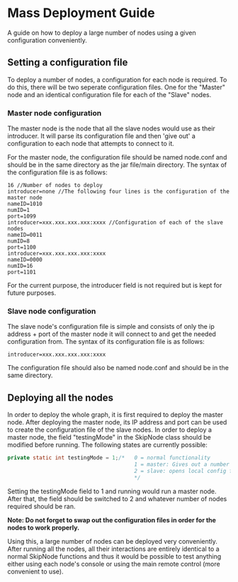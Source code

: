 ﻿# Mass Deployment Guide
A guide on how to deploy a large number of nodes using a given configuration conveniently. 

## Setting a configuration file
To deploy a number of nodes, a configuration for each node is required. To do this, there will be two seperate configuration files. One for the "Master" node and an identical configuration file for each of the "Slave" nodes. 
### Master node configuration
The master node is the node that all the slave nodes would use as their introducer. It will parse its configuration file and then 'give out' a configuration to each node that attempts to connect to it.

For the master node, the configuration file should be named node.conf and should be in the same directory as the jar file/main directory. The syntax of the configuration file is as follows:
```
16 //Number of nodes to deploy
introducer=none //The following four lines is the configuration of the master node
nameID=1010
numID=1
port=1099
introducer=xxx.xxx.xxx.xxx:xxxx //Configuration of each of the slave nodes
nameID=0011
numID=8
port=1100
introducer=xxx.xxx.xxx.xxx:xxxx
nameID=0000
numID=16
port=1101
```
For the current purpose, the introducer field is not required but is kept for future purposes.

### Slave node configuration
The slave node's configuration file is simple and consists of only the ip address + port of the master node it will connect to and get the needed configuration from. The syntax of its configuration file is as follows:
```
introducer=xxx.xxx.xxx.xxx:xxxx
```
The configuration file should also be named node.conf and should be in the same directory.

## Deploying all the nodes
In order to deploy the whole graph, it is first required to deploy the master node. After deploying the master node, its IP address and port can be used to create the configuration file of the slave nodes. In order to deploy a master node, the field "testingMode" in the SkipNode class should be modified before running. The following states are currently possible:
```java
private static int testingMode = 1;/*   0 = normal functionality
										1 = master: Gives out a number (N) of configurations to first N nodes connecting to it
										2 = slave: opens local config file and connects to the master as its introducer
										*/	 
```
Setting the testingMode field to 1 and running would run a master node. After that, the field should be switched to  2 and whatever number of nodes required should be ran. 

**Note: Do not forget to swap out the configuration files in order for the nodes to work properly.**

Using this, a large number of nodes can be deployed very conveniently. After running all the nodes, all their interactions are entirely identical to a normal SkipNode functions and thus it would be possible to test anything either using each node's console or using the main remote control (more convenient to use).
